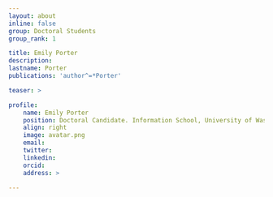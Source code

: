 ```yaml
---
layout: about
inline: false
group: Doctoral Students
group_rank: 1

title: Emily Porter
description: 
lastname: Porter
publications: 'author^=*Porter'

teaser: >

profile:
    name: Emily Porter
    position: Doctoral Candidate. Information School, University of Washington.
    align: right
    image: avatar.png
    email: 
    twitter: 
    linkedin: 
    orcid: 
    address: >

---
```


